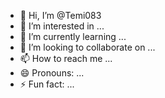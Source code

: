 - 👋 Hi, I’m @Temi083
- 👀 I’m interested in ...
- 🌱 I’m currently learning ...
- 💞️ I’m looking to collaborate on ...
- 📫 How to reach me ...
- 😄 Pronouns: ...
- ⚡ Fun fact: ...

<!---
Temi083/Temi083 is a ✨ special ✨ repository because its `README.md` (this file) appears on your GitHub profile.
You can click the Preview link to take a look at your changes.
--->
